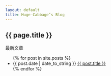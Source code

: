 ```yaml
---
layout: default
title: Huge-Cabbage’s Blog
---
```

<h2>{{ page.title }}</h2>
<p>最新文章</p>
<ul>
	{% for post in site.posts %}
		<li>{{ post.date | date_to_string }} <a href="{{ site.baseurl }}{{ post.url }}">{{ post.title }}</a></li>
    {% endfor %}
</ul> 